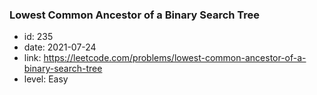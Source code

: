 ### Lowest Common Ancestor of a Binary Search Tree

* id: 235
* date: 2021-07-24
* link: https://leetcode.com/problems/lowest-common-ancestor-of-a-binary-search-tree
* level: Easy
